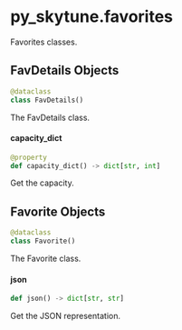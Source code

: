 <a id="py_skytune.favorites"></a>

# py\_skytune.favorites

Favorites classes.

<a id="py_skytune.favorites.FavDetails"></a>

## FavDetails Objects

```python
@dataclass
class FavDetails()
```

The FavDetails class.

<a id="py_skytune.favorites.FavDetails.capacity_dict"></a>

#### capacity\_dict

```python
@property
def capacity_dict() -> dict[str, int]
```

Get the capacity.

<a id="py_skytune.favorites.Favorite"></a>

## Favorite Objects

```python
@dataclass
class Favorite()
```

The Favorite class.

<a id="py_skytune.favorites.Favorite.json"></a>

#### json

```python
def json() -> dict[str, str]
```

Get the JSON representation.

